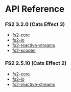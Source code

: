 # API Reference

### FS2 3.2.0 (Cats Effect 3)

* [fs2-core][core-api-v3]
* [fs2-io][io-api-v3]
* [fs2-reactive-streams][rx-api-v3]
* [fs2-scodec][scodec-api-v3]

[core-api-v3]: https://oss.sonatype.org/service/local/repositories/releases/archive/co/fs2/fs2-core_2.13/3.2.0/fs2-core_2.13-3.2.0-javadoc.jar/!/fs2/index.html
[io-api-v3]: https://oss.sonatype.org/service/local/repositories/releases/archive/co/fs2/fs2-io_2.13/3.2.0/fs2-io_2.13-3.2.0-javadoc.jar/!/fs2/io/index.html
[rx-api-v3]: https://oss.sonatype.org/service/local/repositories/releases/archive/co/fs2/fs2-reactive-streams_2.13/3.2.0/fs2-reactive-streams_2.13-3.2.0-javadoc.jar/!/fs2/interop/reactivestreams/index.html
[scodec-api-v3]: https://oss.sonatype.org/service/local/repositories/releases/archive/co/fs2/fs2-scodec_2.13/3.2.0/fs2-scodec_2.13-3.2.0-javadoc.jar/!/fs2/interop/scodec/index.html

### FS2 2.5.10 (Cats Effect 2)

* [fs2-core][core-api-v2]
* [fs2-io][io-api-v2]
* [fs2-reactive-streams][rx-api-v2]

[core-api-v2]: https://oss.sonatype.org/service/local/repositories/releases/archive/co/fs2/fs2-core_2.13/2.5.10/fs2-core_2.13-2.5.10-javadoc.jar/!/fs2/index.html
[io-api-v2]: https://oss.sonatype.org/service/local/repositories/releases/archive/co/fs2/fs2-io_2.13/2.5.10/fs2-io_2.13-2.5.10-javadoc.jar/!/fs2/io/index.html
[rx-api-v2]: https://oss.sonatype.org/service/local/repositories/releases/archive/co/fs2/fs2-reactive-streams_2.13/2.5.10/fs2-reactive-streams_2.13-2.5.10-javadoc.jar/!/fs2/interop/reactivestreams/index.html
